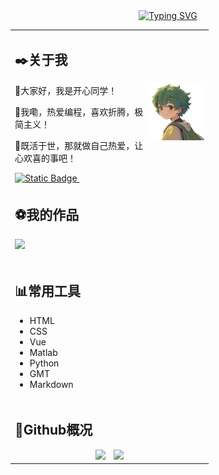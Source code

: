 <!-- 动态打字效果: https://github.com/DenverCoder1/readme-typing-svg -->

<div align="center">
  <a href="https://git.io/typing-svg">
    <img src="https://readme-typing-svg.demolab.com?font=Consolas&weight=600&pause=1000&color=F79111&center=true&vCenter=true&width=450&lines=console.log(%22%E5%81%9A%E8%87%AA%E5%B7%B1%E7%83%AD%E7%88%B1%EF%BC%8C%E8%AE%A9%E5%BF%83%E6%AC%A2%E5%96%9C%E7%9A%84%E4%BA%8B%EF%BC%81%22)" alt="Typing SVG" />
  </a>
</div>


<table>


<tr><td>

## ✒️关于我

<img align="right" width="90px" src="/assets/images/favicon-like.png" />

🤪大家好，我是开心同学！

🔮我嘞，热爱编程，喜欢折腾，极简主义！

🧨既活于世，那就做自己热爱，让心欢喜的事吧！


<div style="text-align: left;">
<a href="https://www.happysimple.club">
<img alt="Static Badge" src="https://img.shields.io/badge/Blog-HappySimple-green?style=flat-square">
</a>
<a href="https://github.com/antonkomarev/github-profile-views-counter">
<img alt="" src="https://komarev.com/ghpvc/?username=HappySimple&style=flat-square&label=Profile+views&color=orange">
</a>
</div>

</td></tr>





<tr><td>

## ⚽我的作品

[![](https://github-readme-stats.vercel.app/api/pin/?username=HappySimple&repo=Typora-theme-Happysimple)](https://github.com/HappySimple/Typora-theme-Happysimple)

</td></tr>





<tr><td>

## 📊常用工具

- HTML
- CSS
- Vue
- Matlab
- Python
- GMT
- Markdown

</td></tr>





<tr><td>

## 👀Github概况

<div style="text-align: center">
<!-- Github概况: https://github.com/anuraghazra/github-readme-stats -->
    <img src="https://github-readme-stats.vercel.app/api?username=HappySimple&show_icons=true&theme=vue" style="height: 180px; display:inline;margin-right:10px;"/>
<!-- 常用语言统计: https://github.com/anuraghazra/github-readme-stats -->
    <img src="https://github-readme-stats.vercel.app/api/top-langs/?username=HappySimple&layout=donut&langs_count=6" style="height: 180px; display:inline;"/>
</div>
</td></tr>



</table>
